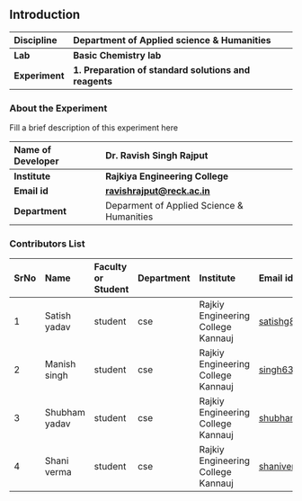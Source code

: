 ## Introduction


<b>Discipline | <b>Department of Applied science & Humanities
:--|:--|
<b> Lab | <b> Basic Chemistry lab
<b> Experiment|     <b>1. Preparation of standard solutions and reagents

### About the Experiment 

Fill a brief description of this experiment here

<b>Name of Developer | <b> Dr. Ravish Singh Rajput
:--|:--|
<b> Institute | <b> Rajkiya Engineering College  
<b> Email id|     <b> ravishrajput@reck.ac.in 
<b> Department |  Deparment of Applied Science & Humanities

### Contributors List

SrNo | Name | Faculty or Student | Department| Institute | Email id
:--|:--|:--|:--|:--|:--|
1 | Satish yadav | student | cse | Rajkiy Engineering College Kannauj | satishg8055@gmail.com
2 | Manish singh  | student | cse | Rajkiy Engineering College Kannauj | singh632006@gmail.com
3|Shubham yadav |student |cse |Rajkiy Engineering College Kannauj |shubhamyadav2004my@gmail.com
4 | Shani verma |student |cse | Rajkiy Engineering College Kannauj |shaniverma2843343@gmail.com
